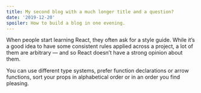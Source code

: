 ```yaml
---
title: My second blog with a much longer title and a question?
date: '2019-12-20'
spoiler: How to build a blog in one evening.
---
```


When people start learning React, they often ask for a style guide. While it’s a good idea to have some consistent rules applied across a project, a lot of them are arbitrary — and so React doesn’t have a strong opinion about them.

You can use different type systems, prefer function declarations or arrow functions, sort your props in alphabetical order or in an order you find pleasing.
